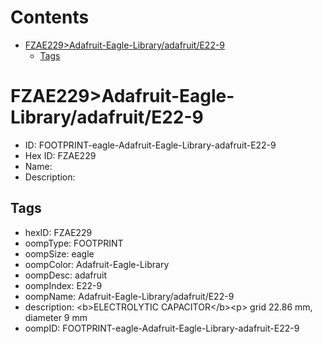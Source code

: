 



Contents
========

* [FZAE229>Adafruit-Eagle-Library/adafruit/E22-9](#fzae229adafruit-eagle-libraryadafruite22-9)
	* [Tags](#tags)

# FZAE229>Adafruit-Eagle-Library/adafruit/E22-9

- ID: FOOTPRINT-eagle-Adafruit-Eagle-Library-adafruit-E22-9
- Hex ID: FZAE229
- Name: 
- Description: 

## Tags

- hexID: FZAE229
- oompType: FOOTPRINT
- oompSize: eagle
- oompColor: Adafruit-Eagle-Library
- oompDesc: adafruit
- oompIndex: E22-9
- oompName: Adafruit-Eagle-Library/adafruit/E22-9
- description: &lt;b&gt;ELECTROLYTIC CAPACITOR&lt;/b&gt;&lt;p&gt;
grid 22.86 mm, diameter 9 mm
- oompID: FOOTPRINT-eagle-Adafruit-Eagle-Library-adafruit-E22-9

